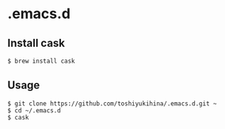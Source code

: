 .emacs.d
=======

## Install cask

    $ brew install cask

## Usage

    $ git clone https://github.com/toshiyukihina/.emacs.d.git ~
    $ cd ~/.emacs.d
    $ cask

